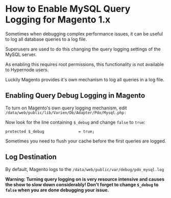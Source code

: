 <!-- source: https://support.hypernode.com/en/ecommerce/magento-1/how-to-enable-mysql-query-logging-for-magento-1-x/ -->

# How to Enable MySQL Query Logging for Magento 1.x

Sometimes when debugging complex performance issues, it can be useful to log all database queries to a log file.

Superusers are used to do this changing the query logging settings of the MySQL server.

As enabling this requires root permissions, this functionality is not available to Hypernode users.

Luckily Magento provides it's own mechanism to log all queries in a log file.

## Enabling Query Debug Logging in Magento

To turn on Magento's own query logging mechanism, edit `/data/web/public/lib/Varien/Db/Adapter/Pdo/Mysql.php:`

Now look for the line containing `$_debug` and change `false` to `true`:

```nginx
protected $_debug               = true;
```

Sometimes you need to flush your cache before the first queries are logged.

## Log Destination

By default, Magento logs to the `/data/web/public/var/debug/pdo_mysql.log`

**Warning: Turning query logging on is very resource intensive and causes the show to slow down considerably! Don't forget to change `$_debug` to `false` when you are done debugging your issue.**
